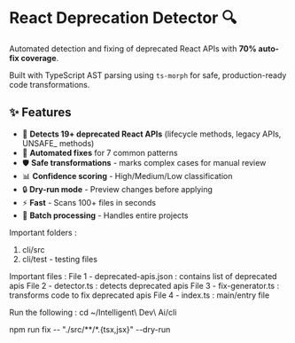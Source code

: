 # React Deprecation Detector 🔍

Automated detection and fixing of deprecated React APIs with **70% auto-fix coverage**.

Built with TypeScript AST parsing using `ts-morph` for safe, production-ready code transformations.

## ✨ Features

- 🎯 **Detects 19+ deprecated React APIs** (lifecycle methods, legacy APIs, UNSAFE_ methods)
- 🔧 **Automated fixes** for 7 common patterns
- 🛡️ **Safe transformations** - marks complex cases for manual review
- 📊 **Confidence scoring** - High/Medium/Low classification
- 🔒 **Dry-run mode** - Preview changes before applying
- ⚡ **Fast** - Scans 100+ files in seconds
- 📁 **Batch processing** - Handles entire projects


Important folders : 
1. cli/src
2. cli/test - testing files 

Important files : 
File 1 - deprecated-apis.json : contains list of deprecated apis
File 2 - detector.ts : detects deprecated apis
File 3 - fix-generator.ts : transforms code to fix deprecated apis
File 4 - index.ts : main/entry file

Run the following : 
cd ~/Intelligent\ Dev\ Ai/cli

npm run fix -- "./src/**/*.{tsx,jsx}" --dry-run



